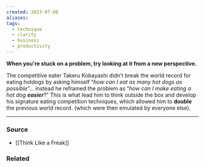 ```yaml
---
created: 2023-07-08
aliases: 
tags:
  - technique
  - clarity
  - business
  - productivity
---
```

**When you're stuck on a problem, try looking at it from a new perspective.**

The competitive eater Takeru Kobayashi didn’t break the world record for eating hotdogs by asking himself “*how can I eat as many hot dogs as possible*”… instead he reframed the problem as “*how can I make eating a hot dog **easier***?” This is what lead him to think outside the box and develop his signature eating competition techniques, which allowed him to **double** the previous world record. (which were then emulated by everyone else).

****
### Source
- [[Think Like a Freak]]

### Related